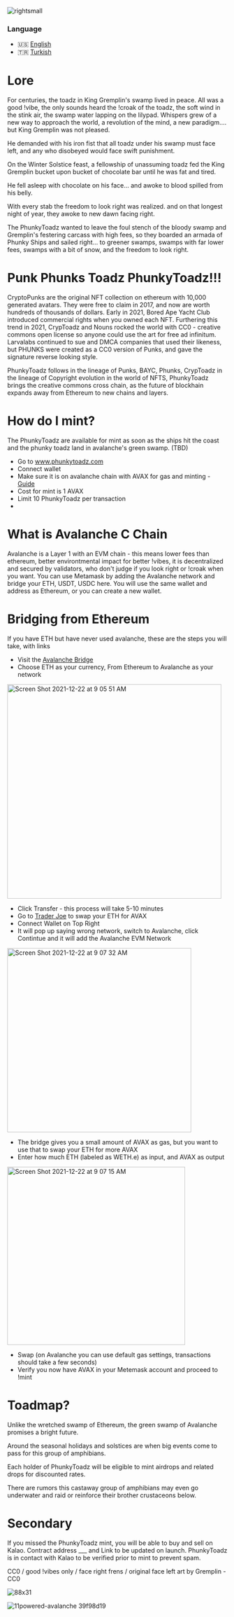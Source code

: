 ![rightsmall](https://user-images.githubusercontent.com/96514988/147126941-e63c06db-7c28-4acc-8d3b-2ba25e2bd2e9.png)

### Language

* 🇺🇸 [English](https://github.com/phunkytoadz/phunkytoadz/blob/main/README.md)
* 🇹🇷 [Turkish](https://github.com/phunkytoadz/phunkytoadz/blob/main/TURKISH.md)


# Lore

For centuries, the toadz in King Gremplin's swamp lived in peace. All was a good !vibe, the only sounds heard the !croak of the toadz, the soft wind in the stink air, the swamp water lapping on the lilypad. Whispers grew of a new way to approach the world, a revolution of the mind, a new paradigm.... but King Gremplin was not pleased. 

He demanded with his iron fist that all toadz under his swamp must face left, and any who disobeyed would face swift punishment.

On the Winter Solstice feast, a fellowship of unassuming toadz fed the King Gremplin bucket upon bucket of chocolate bar until he was fat and tired. 

He fell asleep with chocolate on his face... and awoke to blood spilled from his belly. 

With every stab the freedom to look right was realized. and on that longest night of year, they awoke to new dawn facing right.

The PhunkyToadz wanted to leave the foul stench of the bloody swamp and Gremplin's festering carcass with high fees, so they boarded an armada of Phunky Ships and sailed right... to greener swamps, swamps with far lower fees, swamps with a bit of snow, and the freedom to look right.


# Punk Phunks Toadz PhunkyToadz!!!

CryptoPunks are the original NFT collection on ethereum with 10,000 generated avatars. They were free to claim in 2017, and now are worth hundreds of thousands of dollars.  Early in 2021, Bored Ape Yacht Club introduced commercial rights when you owned each NFT. Furthering this trend in 2021, CrypToadz and Nouns rocked the world with CC0 - creative commons open license so anyone could use the art for free ad infinitum. Larvalabs continued to sue and DMCA companies that used their likeness, but PHUNKS were created as a CC0 version of Punks, and gave the signature reverse looking style. 

PhunkyToadz follows in the lineage of Punks, BAYC, Phunks, CrypToadz in the lineage of Copyright evolution in the world of NFTS, PhunkyToadz brings the creative commons cross chain, as the future of blockhain expands away from Ethereum to new chains and layers.


# How do I mint?

The PhunkyToadz are available for mint as soon as the ships hit the coast and the phunky toadz land in avalanche's green swamp. (TBD)

* Go to www.phunkytoadz.com 
* Connect wallet
* Make sure it is on avalanche chain with AVAX for gas and minting - [Guide](https://support.avax.network/en/articles/4626956-how-do-i-set-up-metamask-on-avalanche)
* Cost for mint is 1 AVAX
* Limit 10 PhunkyToadz per transaction
* 
# What is Avalanche C Chain

Avalanche is a Layer 1 with an EVM chain - this means lower fees than ethereum, better environtmental impact for better !vibes, it is decentralized and secured by validators, who don't judge if you look right or !croak when you want. You can use Metamask by adding the Avalanche network and bridge your ETH, USDT, USDC here. You will use the same wallet and address as Ethereum, or you can create a new wallet. 


# Bridging from Ethereum

If you have ETH but have never used avalanche, these are the steps you will take, with links

* Visit the [Avalanche Bridge](https://bridge.avax.network/)
* Choose ETH as your currency, From Ethereum to Avalanche as your network

<img width="490" alt="Screen Shot 2021-12-22 at 9 05 51 AM" src="https://user-images.githubusercontent.com/96514988/147129316-d0b9a489-1178-4cf4-b940-0ea1155b72bf.png">

* Click Transfer - this process will take 5-10 minutes
* Go to [Trader Joe](https://traderjoexyz.com/#/trade?inputCurrency=0x49d5c2bdffac6ce2bfdb6640f4f80f226bc10bab&outputCurrency=0xb31f66aa3c1e785363f0875a1b74e27b85fd66c7) to swap your ETH for AVAX
* Connect Wallet on Top Right
* It will pop up saying wrong network, switch to Avalanche, click Contintue and it will add the Avalanche EVM Network

<img width="421" alt="Screen Shot 2021-12-22 at 9 07 32 AM" src="https://user-images.githubusercontent.com/96514988/147129685-89e501d4-e67a-4ff4-8794-d4e0f89db8aa.png">

* The bridge gives you a small amount of AVAX as gas, but you want to use that to swap your ETH for more AVAX
* Enter how much ETH (labeled as WETH.e) as input, and AVAX as output

<img width="407" alt="Screen Shot 2021-12-22 at 9 07 15 AM" src="https://user-images.githubusercontent.com/96514988/147129796-b52b4e75-efb3-410e-9b76-4f5b7d79afff.png">

* Swap (on Avalanche you can use default gas settings, transactions should take a few seconds)
* Verify you now have AVAX in your Metemask account and proceed to !mint


# Toadmap?

Unlike the wretched swamp of Ethereum, the green swamp of Avalanche promises a bright future.

Around the seasonal holidays and solstices are when big events come to pass for this group of amphibians. 

Each holder of PhunkyToadz will be eligible to mint airdrops and related drops for discounted rates.

There are rumors this castaway group of amphibians may even go underwater and raid or reinforce their brother crustaceons below.

# Secondary

If you missed the PhunkyToadz mint, you will be able to buy and sell on Kalao. Contract address ___ and Link to be updated on launch. PhunkyToadz is in contact with Kalao to be verified prior to mint to prevent spam. 


CC0 / good !vibes only / face right frens / original face left art by Gremplin - CC0

![88x31](https://user-images.githubusercontent.com/96514988/147050178-6059d9e0-daa4-4243-b35f-43b7d924510a.png)

![11powered-avalanche 39f98d19](https://user-images.githubusercontent.com/96514988/147050193-bd9179a9-65e1-4ceb-ba47-00926df33d92.png)

